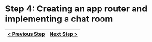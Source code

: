 # Step 4: Creating an app router and implementing a chat room

[//]: # (head-end)




[//]: # (foot-start)

[{]: <helper> (navStep)

| [< Previous Step](step3.md) | [Next Step >](step5.md) |
|:--------------------------------|--------------------------------:|

[}]: #
